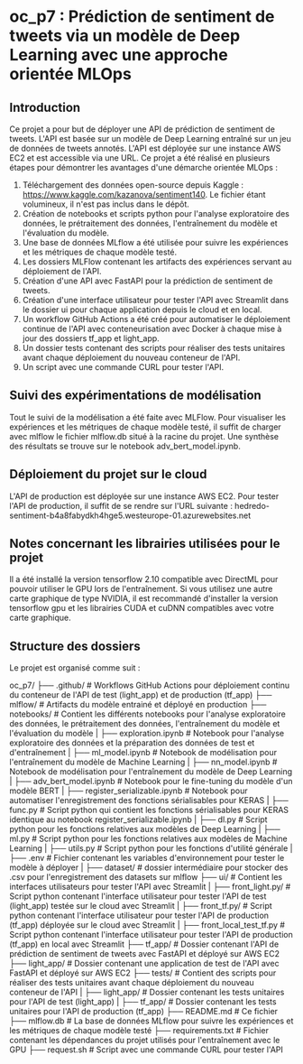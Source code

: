 # oc_p7 : Prédiction de sentiment de tweets via un modèle de Deep Learning avec une approche orientée MLOps

## Introduction
Ce projet a pour but de déployer une API de prédiction de sentiment de tweets. L'API est basée sur un modèle de Deep Learning entraîné sur un jeu de données de tweets annotés. L'API est déployée sur une instance AWS EC2 et est accessible via une URL. 
Ce projet a été réalisé en plusieurs étapes pour démontrer les avantages d'une démarche orientée MLOps :
1. Téléchargement des données open-source depuis Kaggle : https://www.kaggle.com/kazanova/sentiment140. Le fichier étant volumineux, il n'est pas inclus dans le dépôt.
2. Création de notebooks et scripts python pour l'analyse exploratoire des données, le prétraitement des données, l'entraînement du modèle et l'évaluation du modèle.
3. Une base de données MLflow a été utilisée pour suivre les expériences et les métriques de chaque modèle testé.
4. Les dossiers MLFlow contenant les artifacts des expériences servant au déploiement de l'API.
5. Création d'une API avec FastAPI pour la prédiction de sentiment de tweets.
6. Création d'une interface utilisateur pour tester l'API avec Streamlit dans le dossier ui pour chaque application depuis le cloud et en local.
7. Un workflow GitHub Actions a été créé pour automatiser le déploiement continue de l'API avec conteneurisation avec Docker à chaque mise à jour des dossiers tf_app et light_app.
8. Un dossier tests contenant des scripts pour réaliser des tests unitaires avant chaque déploiement du nouveau conteneur de l'API.
9. Un script avec une commande CURL pour tester l'API.


## Suivi des expérimentations de modélisation
Tout le suivi de la modélisation a été faite avec MLFlow. Pour visualiser les expériences et les métriques de chaque modèle testé, il suffit de charger avec mlflow le fichier mlflow.db situé à la racine du projet.
Une synthèse des résultats se trouve sur le notebook adv_bert_model.ipynb.

## Déploiement du projet sur le cloud
L'API de production est déployée sur une instance AWS EC2. Pour tester l'API de production, il suffit de se rendre sur l'URL suivante : hedredo-sentiment-b4a8fabydkh4hge5.westeurope-01.azurewebsites.net

## Notes concernant les librairies utilisées pour le projet
Il a été installé la version tensorflow 2.10 compatible avec DirectML pour pouvoir utiliser le GPU lors de l'entraînement.
Si vous utilisez une autre carte graphique de type NVIDIA, il est recommandé d'installer la version tensorflow gpu et les librairies CUDA et cuDNN compatibles avec votre carte graphique.

## Structure des dossiers
Le projet est organisé comme suit :

oc_p7/ 
├── .github/ # Workflows GitHub Actions pour déploiement continu du conteneur de l'API de test (light_app) et de production (tf_app) 
├── mlflow/ # Artifacts du modèle entrainé et déployé en production
├── notebooks/ # Contient les différents notebooks pour l'analyse exploratoire des données, le prétraitement des données, l'entraînement du modèle et l'évaluation du modèle
|   ├── exploration.ipynb # Notebook pour l'analyse exploratoire des données et la préparation des données de test et d'entraînement
|   ├── ml_model.ipynb # Notebook de modélisation pour l'entraînement du modèle de Machine Learning
|   ├── nn_model.ipynb # Notebook de modélisation pour l'entraînement du modèle de Deep Learning
|   ├── adv_bert_model.ipynb # Notebook pour le fine-tuning du modèle d'un modèle BERT
|   ├── register_serializable.ipynb # Notebook pour automatiser l'enregistrement des fonctions sérialisables pour KERAS
|   ├── func.py # Script python qui contient les fonctions sérialisables pour KERAS identique au notebook register_serializable.ipynb
|   ├── dl.py # Script python pour les fonctions relatives aux modèles de Deep Learning
|   ├── ml.py # Script python pour les fonctions relatives aux modèles de Machine Learning
|   ├── utils.py # Script python pour les fonctions d'utilité générale
|   ├── .env # Fichier contenant les variables d'environnement pour tester le modèle à déployer
|   ├── dataset/ # dossier intermédiaire pour stocker des .csv pour l'enregistrement des datasets sur mlflow
├── ui/ # Contient les interfaces utilisateurs pour tester l'API avec Streamlit
|   ├── front_light.py/ # Script python contenant l'interface utilisateur pour tester l'API de test (light_app) testée sur le cloud avec Streamlit
|   ├── front_tf.py/ # Script python contenant l'interface utilisateur pour tester l'API de production (tf_app) déployée sur le cloud avec Streamlit
|   ├── front_local_test_tf.py # Script python contenant l'interface utilisateur pour tester l'API de production (tf_app) en local avec Streamlit
├── tf_app/ # Dossier contenant l'API de prédiction de sentiment de tweets avec FastAPI et déployé sur AWS EC2
├── light_app/ # Dossier contenant une application de test de l'API avec FastAPI et déployé sur AWS EC2 
├── tests/ # Contient des scripts pour réaliser des tests unitaires avant chaque déploiement du nouveau conteneur de l'API
|   ├── light_app/ # Dossier contenant les tests unitaires pour l'API de test (light_app)
|   ├── tf_app/ # Dossier contenant les tests unitaires pour l'API de production (tf_app)
├── README.md # Ce fichier 
├── mlflow.db # La base de données MLflow pour suivre les expériences et les métriques de chaque modèle testé
├── requirements.txt # Fichier contenant les dépendances du projet utilisés pour l'entraînement avec le GPU
├── request.sh # Script avec une commande CURL pour tester l'API